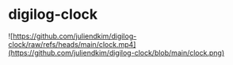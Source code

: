 # digilog-clock

![https://github.com/juliendkim/digilog-clock/raw/refs/heads/main/clock.mp4](https://github.com/juliendkim/digilog-clock/blob/main/clock.png)